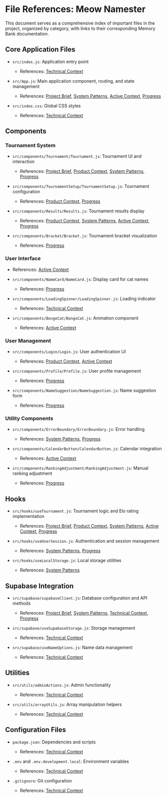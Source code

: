 # File References: Meow Namester

This document serves as a comprehensive index of important files in the project, organized by category, with links to their corresponding Memory Bank documentation.

## Core Application Files

- `src/index.js`: Application entry point
  - References: [Technical Context](techContext.md)
  
- `src/App.js`: Main application component, routing, and state management
  - References: [Project Brief](projectbrief.md), [System Patterns](systemPatterns.md), [Active Context](activeContext.md), [Progress](progress.md)

- `src/index.css`: Global CSS styles
  - References: [Technical Context](techContext.md)

## Components

### Tournament System

- `src/components/Tournament/Tournament.js`: Tournament UI and interaction
  - References: [Project Brief](projectbrief.md), [Product Context](productContext.md), [System Patterns](systemPatterns.md), [Progress](progress.md)

- `src/components/TournamentSetup/TournamentSetup.js`: Tournament configuration
  - References: [Product Context](productContext.md), [Progress](progress.md)

- `src/components/Results/Results.js`: Tournament results display
  - References: [Product Context](productContext.md), [System Patterns](systemPatterns.md), [Active Context](activeContext.md), [Progress](progress.md)

- `src/components/Bracket/Bracket.js`: Tournament bracket visualization
  - References: [Progress](progress.md)

### User Interface

  - References: [Active Context](activeContext.md)

- `src/components/NameCard/NameCard.js`: Display card for cat names
  - References: [Progress](progress.md)

- `src/components/LoadingSpinner/LoadingSpinner.js`: Loading indicator
  - References: [Technical Context](techContext.md)

- `src/components/BongoCat/BongoCat.js`: Animation component
  - References: [Active Context](activeContext.md)

### User Management

- `src/components/Login/Login.js`: User authentication UI
  - References: [Product Context](productContext.md), [Active Context](activeContext.md)

- `src/components/Profile/Profile.js`: User profile management
  - References: [Progress](progress.md)

- `src/components/NameSuggestion/NameSuggestion.js`: Name suggestion form
  - References: [Progress](progress.md)

### Utility Components

- `src/components/ErrorBoundary/ErrorBoundary.js`: Error handling
  - References: [System Patterns](systemPatterns.md), [Progress](progress.md)

- `src/components/CalendarButton/CalendarButton.js`: Calendar integration
  - References: [Active Context](activeContext.md)

- `src/components/RankingAdjustment/RankingAdjustment.js`: Manual ranking adjustment
  - References: [Progress](progress.md)

## Hooks

- `src/hooks/useTournament.js`: Tournament logic and Elo rating implementation
  - References: [Project Brief](projectbrief.md), [Product Context](productContext.md), [System Patterns](systemPatterns.md), [Active Context](activeContext.md), [Progress](progress.md)

- `src/hooks/useUserSession.js`: Authentication and session management
  - References: [System Patterns](systemPatterns.md), [Progress](progress.md)

- `src/hooks/useLocalStorage.js`: Local storage utilities
  - References: [System Patterns](systemPatterns.md)

## Supabase Integration

- `src/supabase/supabaseClient.js`: Database configuration and API methods
  - References: [Project Brief](projectbrief.md), [System Patterns](systemPatterns.md), [Technical Context](techContext.md), [Progress](progress.md)

- `src/supabase/useSupabaseStorage.js`: Storage management
  - References: [Technical Context](techContext.md)

- `src/supabase/useNameOptions.js`: Name data management
  - References: [Technical Context](techContext.md)

## Utilities

- `src/utils/adminActions.js`: Admin functionality
  - References: [Technical Context](techContext.md)

- `src/utils/arrayUtils.js`: Array manipulation helpers
  - References: [Technical Context](techContext.md)

## Configuration Files

- `package.json`: Dependencies and scripts
  - References: [Technical Context](techContext.md)

- `.env` and `.env.development.local`: Environment variables
  - References: [Technical Context](techContext.md)

- `.gitignore`: Git configuration
  - References: [Technical Context](techContext.md) 